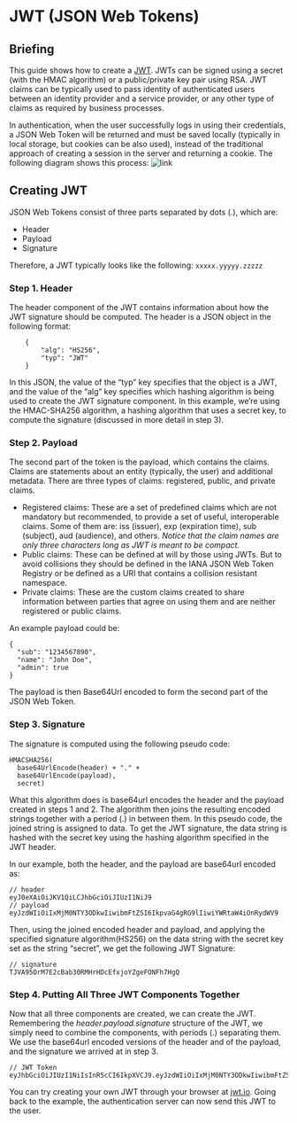# JWT (JSON Web Tokens)
## Briefing
This guide shows how to create a [JWT](http://https://jwt.io/). JWTs can be signed using a secret (with the HMAC algorithm) or a public/private key pair using RSA. JWT claims can be typically used to pass identity of authenticated users between an identity provider and a service provider, or any other type of claims as required by business processes.

In authentication, when the user successfully logs in using their credentials, a JSON Web Token will be returned and must be saved locally (typically in local storage, but cookies can be also used), instead of the traditional approach of creating a session in the server and returning a cookie.
The following diagram shows this process:
![link](https://cdn.auth0.com/content/jwt/jwt-diagram.png)

## Creating JWT
JSON Web Tokens consist of three parts separated by dots (.), which are:
* Header
* Payload
* Signature

Therefore, a JWT typically looks like the following:
    ```
    xxxxx.yyyyy.zzzzz
    ```
    
### Step 1. Header
The header component of the JWT contains information about how the JWT signature should be computed. The header is a JSON object in the following format:
```
    {
        "alg": "HS256",
        "typ": "JWT"
    }
```
In this JSON, the value of the “typ” key specifies that the object is a JWT, and the value of the “alg” key specifies which hashing algorithm is being used to create the JWT signature component. In this example, we’re using the HMAC-SHA256 algorithm, a hashing algorithm that uses a secret key, to compute the signature (discussed in more detail in step 3).

### Step 2. Payload

The second part of the token is the payload, which contains the claims. Claims are statements about an entity (typically, the user) and additional metadata. There are three types of claims: registered, public, and private claims.
* Registered claims: These are a set of predefined claims which are not mandatory but recommended, to provide a set of useful, interoperable claims. Some of them are: iss (issuer), exp (expiration time), sub (subject), aud (audience), and others.
*Notice that the claim names are only three characters long as JWT is meant to be compact.*
* Public claims: These can be defined at will by those using JWTs. But to avoid collisions they should be defined in the IANA JSON Web Token Registry or be defined as a URI that contains a collision resistant namespace.
* Private claims: These are the custom claims created to share information between parties that agree on using them and are neither registered or public claims.

An example payload could be:
```
{
  "sub": "1234567890",
  "name": "John Doe",
  "admin": true
}
```
The payload is then Base64Url encoded to form the second part of the JSON Web Token.

### Step 3. Signature
The signature is computed using the following pseudo code:
```
HMACSHA256(
  base64UrlEncode(header) + "." +
  base64UrlEncode(payload),
  secret)
```
What this algorithm does is base64url encodes the header and the payload created in steps 1 and 2. The algorithm then joins the resulting encoded strings together with a period (.) in between them. In this pseudo code, the joined string is assigned to data. To get the JWT signature, the data string is hashed with the secret key using the hashing algorithm specified in the JWT header.

In our example, both the header, and the payload are base64url encoded as:
```
// header
eyJ0eXAiOiJKV1QiLCJhbGciOiJIUzI1NiJ9
// payload
eyJzdWIiOiIxMjM0NTY3ODkwIiwibmFtZSI6IkpvaG4gRG9lIiwiYWRtaW4iOnRydWV9
```
Then, using the joined encoded header and payload, and applying the specified signature algorithm(HS256) on the data string with the secret key set as the string “secret”, we get the following JWT Signature:
```
// signature
TJVA95OrM7E2cBab30RMHrHDcEfxjoYZgeFONFh7HgQ
```
### Step 4. Putting All Three JWT Components Together
Now that all three components are created, we can create the JWT. Remembering the *header.payload.signature* structure of the JWT, we simply need to combine the components, with periods (.) separating them. We use the base64url encoded versions of the header and of the payload, and the signature we arrived at in step 3.
```
// JWT Token
eyJhbGciOiJIUzI1NiIsInR5cCI6IkpXVCJ9.eyJzdWIiOiIxMjM0NTY3ODkwIiwibmFtZSI6IkpvaG4gRG9lIiwiYWRtaW4iOnRydWV9.TJVA95OrM7E2cBab30RMHrHDcEfxjoYZgeFONFh7HgQ
```
You can try creating your own JWT through your browser at [jwt.io](http://https://jwt.io/).
Going back to the example, the authentication server can now send this JWT to the user.

